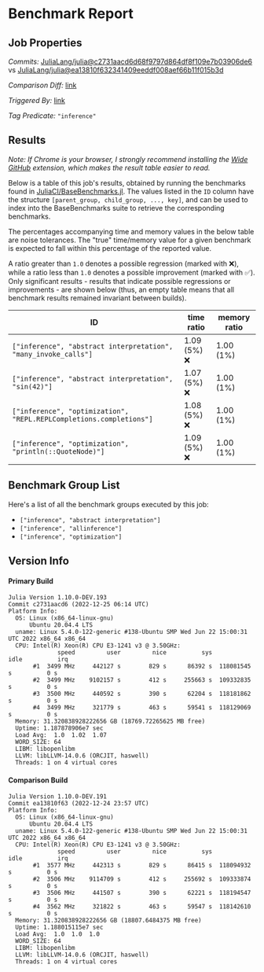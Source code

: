 # Benchmark Report

## Job Properties

*Commits:* [JuliaLang/julia@c2731aacd6d68f9797d864df8f109e7b03906de6](https://github.com/JuliaLang/julia/commit/c2731aacd6d68f9797d864df8f109e7b03906de6) vs [JuliaLang/julia@ea13810f632341409eeddf008aef66b11f015b3d](https://github.com/JuliaLang/julia/commit/ea13810f632341409eeddf008aef66b11f015b3d)

*Comparison Diff:* [link](https://github.com/JuliaLang/julia/compare/ea13810f632341409eeddf008aef66b11f015b3d..c2731aacd6d68f9797d864df8f109e7b03906de6)

*Triggered By:* [link](https://github.com/JuliaLang/julia/pull/47992#issuecomment-1364637062)

*Tag Predicate:* `"inference"`

## Results

*Note: If Chrome is your browser, I strongly recommend installing the [Wide GitHub](https://chrome.google.com/webstore/detail/wide-github/kaalofacklcidaampbokdplbklpeldpj?hl=en)
extension, which makes the result table easier to read.*

Below is a table of this job's results, obtained by running the benchmarks found in
[JuliaCI/BaseBenchmarks.jl](https://github.com/JuliaCI/BaseBenchmarks.jl). The values
listed in the `ID` column have the structure `[parent_group, child_group, ..., key]`,
and can be used to index into the BaseBenchmarks suite to retrieve the corresponding
benchmarks.

The percentages accompanying time and memory values in the below table are noise tolerances. The "true"
time/memory value for a given benchmark is expected to fall within this percentage of the reported value.

A ratio greater than `1.0` denotes a possible regression (marked with :x:), while a ratio less
than `1.0` denotes a possible improvement (marked with :white_check_mark:). Only significant results - results
that indicate possible regressions or improvements - are shown below (thus, an empty table means that all
benchmark results remained invariant between builds).

| ID | time ratio | memory ratio |
|----|------------|--------------|
| `["inference", "abstract interpretation", "many_invoke_calls"]` | 1.09 (5%) :x: | 1.00 (1%)  |
| `["inference", "abstract interpretation", "sin(42)"]` | 1.07 (5%) :x: | 1.00 (1%)  |
| `["inference", "optimization", "REPL.REPLCompletions.completions"]` | 1.08 (5%) :x: | 1.00 (1%)  |
| `["inference", "optimization", "println(::QuoteNode)"]` | 1.09 (5%) :x: | 1.00 (1%)  |

## Benchmark Group List

Here's a list of all the benchmark groups executed by this job:

- `["inference", "abstract interpretation"]`
- `["inference", "allinference"]`
- `["inference", "optimization"]`

## Version Info

#### Primary Build

```
Julia Version 1.10.0-DEV.193
Commit c2731aacd6 (2022-12-25 06:14 UTC)
Platform Info:
  OS: Linux (x86_64-linux-gnu)
      Ubuntu 20.04.4 LTS
  uname: Linux 5.4.0-122-generic #138-Ubuntu SMP Wed Jun 22 15:00:31 UTC 2022 x86_64 x86_64
  CPU: Intel(R) Xeon(R) CPU E3-1241 v3 @ 3.50GHz: 
              speed         user         nice          sys         idle          irq
       #1  3499 MHz     442127 s        829 s      86392 s  118081545 s          0 s
       #2  3499 MHz    9102157 s        412 s     255663 s  109332835 s          0 s
       #3  3500 MHz     440592 s        390 s      62204 s  118181862 s          0 s
       #4  3499 MHz     321779 s        463 s      59541 s  118129069 s          0 s
  Memory: 31.320838928222656 GB (18769.72265625 MB free)
  Uptime: 1.187878906e7 sec
  Load Avg:  1.0  1.02  1.07
  WORD_SIZE: 64
  LIBM: libopenlibm
  LLVM: libLLVM-14.0.6 (ORCJIT, haswell)
  Threads: 1 on 4 virtual cores

```

#### Comparison Build

```
Julia Version 1.10.0-DEV.191
Commit ea13810f63 (2022-12-24 23:57 UTC)
Platform Info:
  OS: Linux (x86_64-linux-gnu)
      Ubuntu 20.04.4 LTS
  uname: Linux 5.4.0-122-generic #138-Ubuntu SMP Wed Jun 22 15:00:31 UTC 2022 x86_64 x86_64
  CPU: Intel(R) Xeon(R) CPU E3-1241 v3 @ 3.50GHz: 
              speed         user         nice          sys         idle          irq
       #1  3577 MHz     442313 s        829 s      86415 s  118094932 s          0 s
       #2  3506 MHz    9114709 s        412 s     255692 s  109333874 s          0 s
       #3  3506 MHz     441507 s        390 s      62221 s  118194547 s          0 s
       #4  3562 MHz     321822 s        463 s      59547 s  118142610 s          0 s
  Memory: 31.320838928222656 GB (18807.6484375 MB free)
  Uptime: 1.188015115e7 sec
  Load Avg:  1.0  1.0  1.0
  WORD_SIZE: 64
  LIBM: libopenlibm
  LLVM: libLLVM-14.0.6 (ORCJIT, haswell)
  Threads: 1 on 4 virtual cores

```
